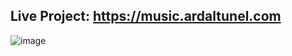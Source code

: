 ## Live Project: https://music.ardaltunel.com

![image](https://github.com/ardaltunel/music-app/assets/35379428/d733ff6c-b7e3-4d55-b6ba-11fb001f04fa)
